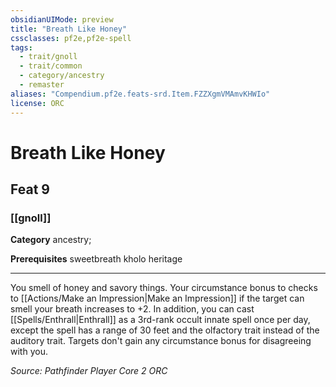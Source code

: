```yaml
---
obsidianUIMode: preview
title: "Breath Like Honey"
cssclasses: pf2e,pf2e-spell
tags:
  - trait/gnoll
  - trait/common
  - category/ancestry
  - remaster
aliases: "Compendium.pf2e.feats-srd.Item.FZZXgmVMAmvKHWIo"
license: ORC
---
```

# Breath Like Honey
## Feat 9
### [[gnoll]]

**Category** ancestry; 



**Prerequisites** sweetbreath kholo heritage
* * *
You smell of honey and savory things. Your circumstance bonus to checks to [[Actions/Make an Impression|Make an Impression]] if the target can smell your breath increases to +2. In addition, you can cast [[Spells/Enthrall|Enthrall]] as a 3rd-rank occult innate spell once per day, except the spell has a range of 30 feet and the olfactory trait instead of the auditory trait. Targets don't gain any circumstance bonus for disagreeing with you.

*Source: Pathfinder Player Core 2*
*ORC*